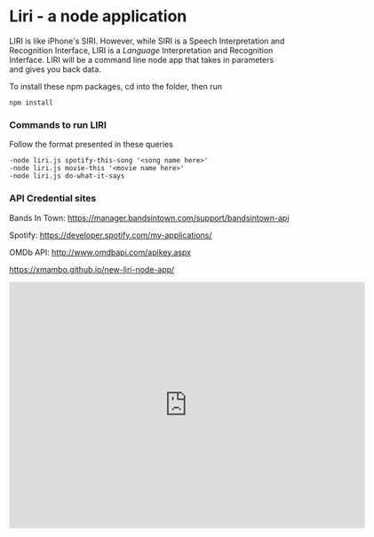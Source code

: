 # Liri - a node application

LIRI is like iPhone's SIRI. However, while SIRI is a Speech Interpretation and Recognition Interface, LIRI is a _Language_ Interpretation and Recognition Interface. LIRI will be a command line node app that takes in parameters and gives you back data.

To install these npm packages, cd into the folder, then run 

```
npm install 
```

### Commands to run LIRI

Follow the format presented in these queries
```
-node liri.js spotify-this-song '<song name here>'
-node liri.js movie-this '<movie name here>'
-node liri.js do-what-it-says 
```


### API Credential sites

Bands In Town: https://manager.bandsintown.com/support/bandsintown-api

Spotify: https://developer.spotify.com/my-applications/

OMDb API: http://www.omdbapi.com/apikey.aspx



https://xmambo.github.io/new-liri-node-app/

<iframe src='https://gfycat.com/ifr/AjarBountifulIndianringneckparakeet' frameborder='0' scrolling='no' allowfullscreen width='640' height='444'></iframe>
